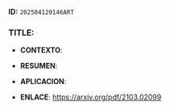 **ID:** `202504120146ART`

### TITLE:

- **CONTEXTO**: 
    
- **RESUMEN**: 
    
- **APLICACION**: 

- **ENLACE**: https://arxiv.org/pdf/2103.02099